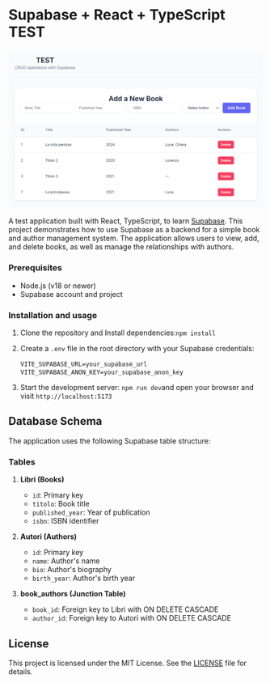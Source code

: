 # Supabase + React + TypeScript TEST

![screenshot](./doc/screen.png)

A test application built with React, TypeScript, to learn [Supabase](https://supabase.com/). This project demonstrates how to use Supabase as a backend for a simple book and author management system.
The application allows users to view, add, and delete books, as well as manage the relationships with authors.


### Prerequisites
- Node.js (v18 or newer)
- Supabase account and project

### Installation and usage

1. Clone the repository and Install dependencies:`npm install`
2. Create a `.env` file in the root directory with your Supabase credentials:
   ```
   VITE_SUPABASE_URL=your_supabase_url
   VITE_SUPABASE_ANON_KEY=your_supabase_anon_key
   ```

3. Start the development server: `npm run dev`and open your browser and visit `http://localhost:5173`

## Database Schema

The application uses the following Supabase table structure:

### Tables

1. **Libri (Books)**
   - `id`: Primary key
   - `titolo`: Book title
   - `published_year`: Year of publication
   - `isbn`: ISBN identifier

2. **Autori (Authors)**
   - `id`: Primary key
   - `name`: Author's name
   - `bio`: Author's biography
   - `birth_year`: Author's birth year

3. **book_authors (Junction Table)**
   - `book_id`: Foreign key to Libri with ON DELETE CASCADE
   - `author_id`: Foreign key to Autori with ON DELETE CASCADE


## License
This project is licensed under the MIT License. See the [LICENSE](LICENSE) file for details.
